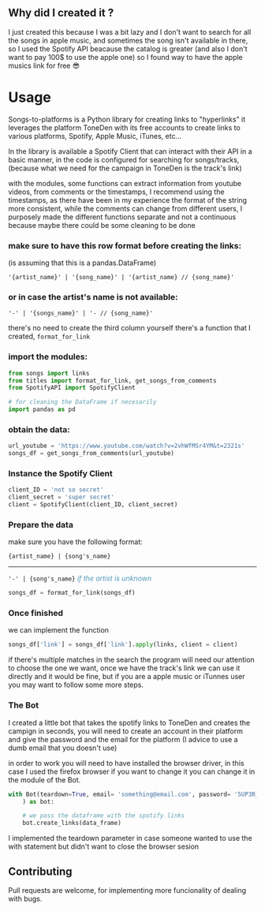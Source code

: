 ## Why did I created it ?

I just created this because I was a bit lazy and I don't want to search for all the songs in apple music, and sometimes the song isn't available in there, so I used the Spotify API beacause the catalog is greater (and also I don't want to pay 100$ to use the apple one) so I found way to have the apple musics link for free 😎


# Usage

Songs-to-platforms is a Python library for creating links to "hyperlinks" it leverages the platform ToneDen with its free accounts to create links to various platforms, Spotify, Apple Music, iTunes, etc...

In the library is available a Spotify Client that can interact with their API in a basic manner, in the code is configured for searching for songs/tracks, (because what we need for the campaign in ToneDen is the track's link)

with the modules, some functions can extract information from youtube videos, from comments or the timestamps, I recommend using the timestamps, as there have been in my experience the format of the string more consistent, while the comments can change from different users, I purposely made the different functions separate and not a continuous because maybe there could be some cleaning to be done

### make sure to have this row format before creating the links:

(is assuming that this is a pandas.DataFrame)

    '{artist_name}' | '{song_name}' | '{artist_name} // {song_name}'


### or in case the artist's name is not available:

    '-' | '{songs_name}' | '- // {song_name}'


there's no need to create the third column yourself there's a function that I created, `format_for_link`






### import the modules:
```python
from songs import links
from titles import format_for_link, get_songs_from_comments
from SpotifyAPI import SpotifyClient

# for cleaning the DataFrame if necesarily
import pandas as pd
```

### obtain the data:

```python
url_youtube = 'https://www.youtube.com/watch?v=2vhWfMSr4YM&t=2321s'
songs_df = get_songs_from_comments(url_youtube)
```

### Instance the Spotify Client

```python
client_ID = 'not so secret'
client_secret = 'super secret'
client = SpotifyClient(client_ID, client_secret)
```

### Prepare the data

make sure you have the following format:

`{artist_name} | {song's_name}`

-------------

`'-' | {song's_name}` <span style="color:#5399ba"> *if the artist is unknown* </span>


```python
songs_df = format_for_link(songs_df)
```



### Once finished
we can implement the function

```python
songs_df['link'] = songs_df['link'].apply(links, client = client)
```

if there's multiple matches in the search the program will need our attention to choose the one we want, once we have the track's link we can use it directly and it would be fine, but if you are a apple music or iTunnes user you may want to follow some more steps.


### The Bot

I created a little bot that takes the spotify links to ToneDen and creates the campign in seconds, you will need to create an account in their platform and give the password and the email for the platform (I advice to use a dumb email that you doesn't use)

in order to work you will need to have installed the browser driver, in this case I used the firefox browser if you want to change it you can change it in the module of the Bot.

```python
with Bot(teardown=True, email= 'something@email.com', password= '5UP3R_53CR37'
    ) as bot:

    # we pass the dataframe with the spotify links
    bot.create_links(data_frame)

```
I implemented the  teardown parameter in case someone wanted to use the with statement but didn't want to close the browser sesion

## Contributing

Pull requests are welcome, for implementing more funcionality of dealing with bugs.
